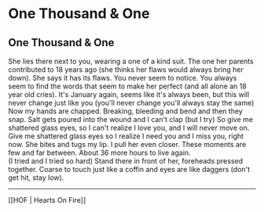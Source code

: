 # One Thousand & One

## One Thousand & One

She lies there next to you, wearing a one of a kind suit. 
The one her parents contributed to 18 years ago 
(she thinks her flaws would always bring her down). 
She says it has its flaws. You never seem to notice. 
You always seem to find the words that seem to make her perfect 
(and all alone an 18 year old cries). 
It's January again, seems like it's always been,
but this will never change
just like you 
(you'll never change you'll always stay the same) 
Now my hands are chapped. 
Breaking, bleeding and bend and then they snap.
Salt gets poured into the wound and I can't clap (but I try)
So give me shattered glass eyes, 
so I can't realize I love you, 
and I will never move on. 
Give me shattered glass eyes 
so I realize I need you and I miss you, right now. 
She bites and tugs my lip. 
I pull her even closer. 
These moments are few and far between. 
About 36 more hours to live again.  
(I tried and I tried so hard) 
Stand there in front of her, foreheads pressed together. 
Coarse to touch just like a coffin and eyes are like daggers 
(don't get hit, stay low).

---

[[HOF | Hearts On Fire]]
